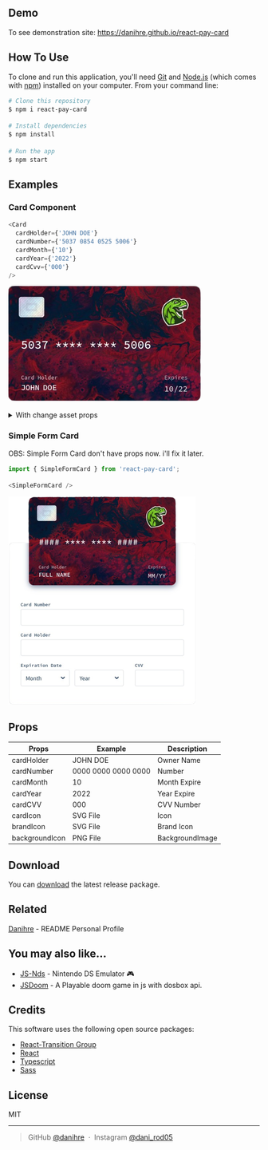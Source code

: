 
<!-- <h1 align="center">
  <br>
  <a href="http://www.amitmerchant.com/electron-markdownify"><img src="https://raw.githubusercontent.com/amitmerchant1990/electron-markdownify/master/app/img/markdownify.png" alt="Markdownify" width="200"></a>
  <br>
  Markdownify
  <br>
</h1>

<h4 align="center">A minimal Markdown Editor desktop app built on top of <a href="http://electron.atom.io" target="_blank">Electron</a>.</h4> -->

<!-- <p align="center">
  <a href="https://badge.fury.io/js/electron-markdownify">
    <img src="https://badge.fury.io/js/electron-markdownify.svg"
         alt="Gitter">
  </a>
  <a href="https://gitter.im/amitmerchant1990/electron-markdownify"><img src="https://badges.gitter.im/amitmerchant1990/electron-markdownify.svg"></a>
  <a href="https://saythanks.io/to/bullredeyes@gmail.com">
      <img src="https://img.shields.io/badge/SayThanks.io-%E2%98%BC-1EAEDB.svg">
  </a>
  <a href="https://www.paypal.me/AmitMerchant">
    <img src="https://img.shields.io/badge/$-donate-ff69b4.svg?maxAge=2592000&amp;style=flat">
  </a>
</p>

<p align="center">
  <a href="#key-features">Key Features</a> •
  <a href="#how-to-use">How To Use</a> •
  <a href="#download">Download</a> •
  <a href="#credits">Credits</a> •
  <a href="#related">Related</a> •
  <a href="#license">License</a>
</p> -->

<!-- ![screenshot](https://raw.githubusercontent.com/amitmerchant1990/electron-markdownify/master/app/img/markdownify.gif) -->

## Demo

To see demonstration site: https://danihre.github.io/react-pay-card

## How To Use

To clone and run this application, you'll need [Git](https://git-scm.com) and [Node.js](https://nodejs.org/en/download/) (which comes with [npm](http://npmjs.com)) installed on your computer. From your command line:

```bash
# Clone this repository
$ npm i react-pay-card

# Install dependencies
$ npm install

# Run the app
$ npm start
```

## Examples

### Card Component

```js
<Card
  cardHolder={'JOHN DOE'}
  cardNumber={'5037 0854 0525 5006'}
  cardMonth={'10'}
  cardYear={'2022'}
  cardCvv={'000'}
/>
```
<div style="">
  <div style="width: 80%">
    <img src="./images/card.png" />
  </div>
</div> <br>

<details>
<summary> With change asset props </summary>
<!--                                  -->

```js
import chip from './images/chipIcon.svg';
import brand from './images/brandIcon.svg';
import background from './images/background.png';

<Card
  chipIcon={chip} /* SVG Icon*/
  brandIcon={brand} /* SVG Icon*/
  backgroundImage={background} /*PNG, JPEG, etc...*/
/>
```

NEED EXAMPLE IMAGE

</details>

### Simple Form Card

OBS: Simple Form Card don't have props now. i'll fix it later.

```js
import { SimpleFormCard } from 'react-pay-card';

<SimpleFormCard />
```

![SimpleFormCard](./images/SimpleFormCard.png)<br>

## Props

| Props        | Example             | Description    |
|--------------|---------------------|----------------|
|cardHolder    | JOHN DOE            | Owner Name     |
|cardNumber    | 0000 0000 0000 0000 | Number         |
|cardMonth     | 10                  | Month Expire   |
|cardYear      | 2022                | Year Expire    |
|cardCVV       | 000                 | CVV Number     |
|cardIcon      | SVG File            | Icon           |
|brandIcon     | SVG File            | Brand Icon     |
|backgroundIcon| PNG File            | BackgroundImage|


## Download

You can [download](https://www.npmjs.com/package/react-pay-card) the latest release package.



## Related

[Danihre](https://github.com/danihre/danihre) - README Personal Profile

## You may also like...

- [JS-Nds](https://github.com/danihre/js-nds) - Nintendo DS Emulator 🎮
- [JSDoom](https://github.com/danihre/jsdoom) - A Playable doom game in js with dosbox api.

## Credits

This software uses the following open source packages:

- [React-Transition Group](http://showdownjs.github.io/showdown/)
- [React](https://github.com/marketplace)
- [Typescript](https://github.com/Microsoft/TypeScript)
- [Sass](https://github.com/sass/dart-sass)

## License

MIT

---

> GitHub [@danihre](https://github.com/Danihre) &nbsp;&middot;&nbsp;
> Instagram [@dani_rod05](https://instagram.com/dani_rod05)

